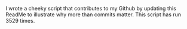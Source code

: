 I wrote a cheeky script that contributes to my Github by updating this ReadMe to illustrate why more than commits matter. This script has run 3529 times.
